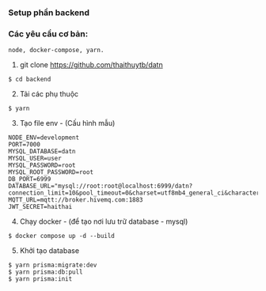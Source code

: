 ### Setup phần backend
### Các yêu cầu cơ bản:
```
node, docker-compose, yarn.
```
1. git clone https://github.com/thaithuytb/datn
```
$ cd backend
```
2. Tải các phụ thuộc
``` 
$ yarn 
```
3. Tạo file env - (Cấu hình mẫu)
```
NODE_ENV=development
PORT=7000
MYSQL_DATABASE=datn
MYSQL_USER=user
MYSQL_PASSWORD=root
MYSQL_ROOT_PASSWORD=root
DB_PORT=6999
DATABASE_URL="mysql://root:root@localhost:6999/datn?connection_limit=10&pool_timeout=0&charset=utf8mb4_general_ci&characterSet=utf8mb4"
MQTT_URL=mqtt://broker.hivemq.com:1883
JWT_SECRET=haithai
```
4. Chạy docker - (để tạo nơi lưu trữ database - mysql)
```
$ docker compose up -d --build
```
5. Khởi tạo database
```
$ yarn prisma:migrate:dev
$ yarn prisma:db:pull
$ yarn prisma:init
```
